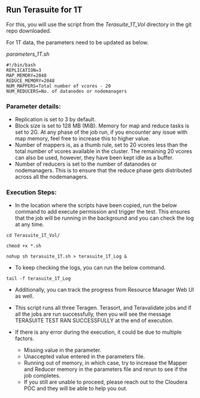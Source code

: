 ## Run Terasuite for 1T
For this, you will use the script from the _Terasuite_1T_Vol_ directory in the git repo downloaded. 
 
For 1T data, the parameters need to be updated as below. 

_parameters_1T.sh_
```
#!/bin/bash
REPLICATION=3
MAP_MEMORY=2048
REDUCE_MEMORY=2048
NUM_MAPPERS=Total number of vcores - 20
NUM_REDUCERS=No. of datanodes or nodemanagers
```

### Parameter details: 
* Replication is set to 3 by default. 
* Block size is set to 128 MB (MiB). Memory for map and reduce tasks is set to 2G. At any phase of the job run, if you encounter any issue with map memory, feel free to increase this to higher value. 
* Number of mappers is, as a thumb rule, set to 20 vcores less than the total number of vcores available in the cluster. The remaining 20 vcores can also be used, however, they have been kept idle as a buffer. 
* Number of reducers is set to the number of datanodes or nodemanagers. This is to ensure that the reduce phase gets distributed across all the nodemanagers.

### Execution Steps:

* In the location where the scripts have been copied, run the below command to add execute permission and trigger the test. This ensures that the job will be running in the background and you can check the log at any time. 

```
cd Terasuite_1T_Vol/

chmod +x *.sh

nohup sh terasuite_1T.sh > terasuite_1T_Log &
```

* To keep checking the logs, you can run the below command. 
```
tail -f terasuite_1T_Log
```
* Additionally, you can track the progress from Resource Manager Web UI as well. 

* This script runs all three Teragen. Terasort, and Teravalidate jobs and if all the jobs are run successfully, then you will see the message TERASUITE TEST RAN SUCCESSFULLY at the end of execution.

* If there is any error during the execution, it could be due to multiple factors. 
    * Missing value in the parameter. 
    * Unaccepted value entered in the parameters file. 
    * Running out of memory, in which case, try to increase the Mapper and Reducer memory in the parameters file and rerun to see if the job completes. 
    * If you still are unable to proceed, please reach out to the Cloudera POC and they will be able to help you out.

